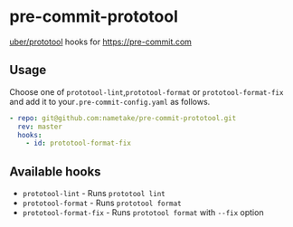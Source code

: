 pre-commit-prototool
====================

[uber/prototool](https://github.com/uber/prototool) hooks for https://pre-commit.com

Usage
-----

Choose one of `prototool-lint`,`prototool-format` or `prototool-format-fix` and add it to your`.pre-commit-config.yaml` as follows.

```yaml
- repo: git@github.com:nametake/pre-commit-prototool.git
  rev: master
  hooks:
    - id: prototool-format-fix
```

Available hooks
---------------

-	`prototool-lint` - Runs `prototool lint`
-	`prototool-format` - Runs `prototool format`
-	`prototool-format-fix` - Runs `prototool format` with `--fix` option
